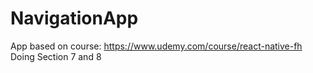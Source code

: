 # NavigationApp
App based on course: https://www.udemy.com/course/react-native-fh
Doing Section 7 and 8
